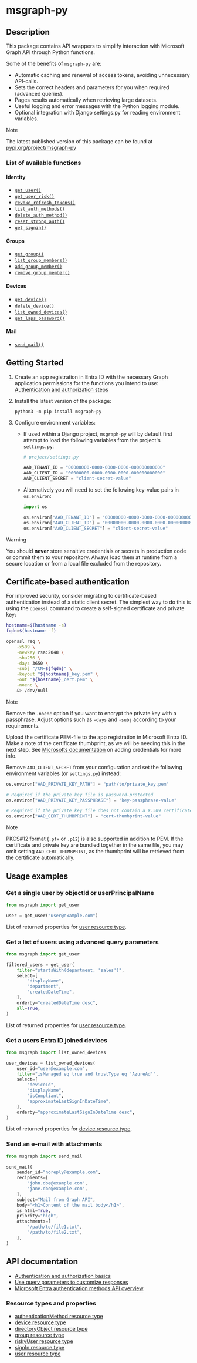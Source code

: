 # msgraph-py

## Description

This package contains API wrappers to simplify interaction with Microsoft Graph API through Python functions.

Some of the benefits of `msgraph-py` are:

- Automatic caching and renewal of access tokens, avoiding unnecessary API-calls.
- Sets the correct headers and parameters for you when required (advanced queries).
- Pages results automatically when retrieving large datasets.
- Useful logging and error messages with the Python logging module.
- Optional integration with Django settings.py for reading environment variables.

> [!NOTE]  
> The latest published version of this package can be found at [pypi.org/project/msgraph-py](https://pypi.org/project/msgraph-py/)

### List of available functions

#### Identity

- [`get_user()`](https://github.com/fedamerd/msgraph-py/blob/main/msgraph/identity.py#L12-L36)
- [`get_user_risk()`](https://github.com/fedamerd/msgraph-py/blob/main/msgraph/identity.py#L260-L285)
- [`revoke_refresh_tokens()`](https://github.com/fedamerd/msgraph-py/blob/main/msgraph/identity.py#L98-L107)
- [`list_auth_methods()`](https://github.com/fedamerd/msgraph-py/blob/main/msgraph/identity.py#L133-L142)
- [`delete_auth_method()`](https://github.com/fedamerd/msgraph-py/blob/main/msgraph/identity.py#L170-L182)
- [`reset_strong_auth()`](https://github.com/fedamerd/msgraph-py/blob/main/msgraph/identity.py#L227-L237)
- [`get_signin()`](https://github.com/fedamerd/msgraph-py/blob/main/msgraph/identity.py#L347-L370)

#### Groups

- [`get_group()`](https://github.com/fedamerd/msgraph-py/blob/main/msgraph/groups.py#L12-L36)
- [`list_group_members()`](https://github.com/fedamerd/msgraph-py/blob/main/msgraph/groups.py#L100-L124)
- [`add_group_member()`](https://github.com/fedamerd/msgraph-py/blob/main/msgraph/groups.py#L183-L199)
- [`remove_group_member()`](https://github.com/fedamerd/msgraph-py/blob/main/msgraph/groups.py#L245-L258)

#### Devices

- [`get_device()`](https://github.com/fedamerd/msgraph-py/blob/main/msgraph/devices.py#L13-L37)
- [`delete_device()`](https://github.com/fedamerd/msgraph-py/blob/main/msgraph/devices.py#L101-L110)
- [`list_owned_devices()`](https://github.com/fedamerd/msgraph-py/blob/main/msgraph/devices.py#L136-L159)
- [`get_laps_password()`](https://github.com/fedamerd/msgraph-py/blob/main/msgraph/devices.py#L218-L231)

#### Mail

- [`send_mail()`](https://github.com/fedamerd/msgraph-py/blob/main/msgraph/mail.py#L18-L47)

## Getting Started

1. Create an app registration in Entra ID with the necessary Graph application permissions for the functions you intend to use:  
[Authentication and authorization steps](https://learn.microsoft.com/en-us/graph/auth-v2-service?tabs=http#authentication-and-authorization-steps)

2. Install the latest version of the package:

    ```console
    python3 -m pip install msgraph-py
    ```

3. Configure environment variables:
    - If used within a Django project, `msgraph-py` will by default first attempt to load the following variables from the project's `settings.py`:

        ```python
        # project/settings.py

        AAD_TENANT_ID = "00000000-0000-0000-0000-000000000000"
        AAD_CLIENT_ID = "00000000-0000-0000-0000-000000000000"
        AAD_CLIENT_SECRET = "client-secret-value"
        ```

    - Alternatively you will need to set the following key-value pairs in `os.environ`:

        ```python
        import os

        os.environ["AAD_TENANT_ID"] = "00000000-0000-0000-0000-000000000000"
        os.environ["AAD_CLIENT_ID"] = "00000000-0000-0000-0000-000000000000"
        os.environ["AAD_CLIENT_SECRET"] = "client-secret-value"
        ```

> [!WARNING]  
> You should **never** store sensitive credentials or secrets in production code or commit them to your repository. Always load them at runtime from a secure location or from a local file excluded from the repository.

## Certificate-based authentication

For improved security, consider migrating to certificate-based authentication instead of a static client secret. The simplest way to do this is using the `openssl` command to create a self-signed certificate and private key:

```bash
hostname=$(hostname -s)
fqdn=$(hostname -f)

openssl req \
    -x509 \
    -newkey rsa:2048 \
    -sha256 \
    -days 3650 \
    -subj "/CN=${fqdn}" \
    -keyout "${hostname}_key.pem" \
    -out "${hostname}_cert.pem" \
    -noenc \
    &> /dev/null
```

> [!NOTE]  
> Remove the `-noenc` option if you want to encrypt the private key with a passphrase. Adjust options such as `-days` and `-subj` according to your requirements.

Upload the certificate PEM-file to the app registration in Microsoft Entra ID. Make a note of the certificate thumbprint, as we will be needing this in the next step. See [Microsofts documentation](https://learn.microsoft.com/en-us/graph/auth-register-app-v2#add-credentials) on adding credentials for more info.

Remove `AAD_CLIENT_SECRET` from your configuration and set the following environment variables (or `settings.py`) instead:

```python
os.environ["AAD_PRIVATE_KEY_PATH"] = "path/to/private_key.pem"

# Required if the private key file is password-protected
os.environ["AAD_PRIVATE_KEY_PASSPHRASE"] = "key-passphrase-value"

# Required if the private key file does not contain a X.509 certificate
os.environ["AAD_CERT_THUMBPRINT"] = "cert-thumbprint-value"
```

> [!NOTE]  
> PKCS#12 format (`.pfx` or `.p12`) is also supported in addition to PEM. If the certificate and private key are bundled together in the same file, you may omit setting `AAD_CERT_THUMBPRINT`, as the thumbprint will be retrieved from the certificate automatically.

## Usage examples

### Get a single user by objectId or userPrincipalName

```python
from msgraph import get_user

user = get_user("user@example.com")
```

List of returned properties for [user resource type](https://learn.microsoft.com/en-us/graph/api/resources/user#properties).

### Get a list of users using advanced query parameters

```python
from msgraph import get_user

filtered_users = get_user(
    filter="startsWith(department, 'sales')",
    select=[
        "displayName",
        "department",
        "createdDateTime",
    ],
    orderby="createdDateTime desc",
    all=True,
)
```

List of returned properties for [user resource type](https://learn.microsoft.com/en-us/graph/api/resources/user#properties).

### Get a users Entra ID joined devices

```python
from msgraph import list_owned_devices

user_devices = list_owned_devices(
    user_id="user@example.com",
    filter="isManaged eq true and trustType eq 'AzureAd'",
    select=[
        "deviceId",
        "displayName",
        "isCompliant",
        "approximateLastSignInDateTime",
    ],
    orderby="approximateLastSignInDateTime desc",
)
```

List of returned properties for [device resource type](https://learn.microsoft.com/en-us/graph/api/resources/device#properties).

### Send an e-mail with attachments

```python
from msgraph import send_mail

send_mail(
    sender_id="noreply@example.com",
    recipients=[
        "john.doe@example.com",
        "jane.doe@example.com",
    ],
    subject="Mail from Graph API",
    body="<h1>Content of the mail body</h1>",
    is_html=True,
    priority="high",
    attachments=[
        "/path/to/file1.txt",
        "/path/to/file2.txt",
    ],
)
```

## API documentation

- [Authentication and authorization basics](https://learn.microsoft.com/en-us/graph/auth/auth-concepts)
- [Use query parameters to customize responses](https://learn.microsoft.com/en-us/graph/query-parameters)
- [Microsoft Entra authentication methods API overview](https://learn.microsoft.com/en-us/graph/api/resources/authenticationmethods-overview)

### Resource types and properties

- [authenticationMethod resource type](https://learn.microsoft.com/en-us/graph/api/resources/authenticationmethod)
- [device resource type](https://learn.microsoft.com/en-us/graph/api/resources/device#properties)
- [directoryObject resource type](https://learn.microsoft.com/en-us/graph/api/resources/directoryobject)
- [group resource type](https://learn.microsoft.com/en-us/graph/api/resources/group#properties)
- [riskyUser resource type](https://learn.microsoft.com/en-us/graph/api/resources/riskyuser#properties)
- [signIn resource type](https://learn.microsoft.com/en-us/graph/api/resources/signin#properties)
- [user resource type](https://learn.microsoft.com/en-us/graph/api/resources/user#properties)
